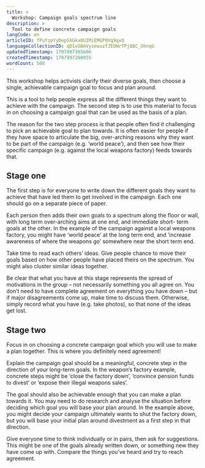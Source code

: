 ```yaml
---
title: >
  Workshop: Campaign goals spectrum line
description: >
  Tool to define concrete campaign goals
langCode: en
articleID: fPuYzpYyDepSXGkx0UIMiEMGP0Vq9qxQ
languageCollectionID: qD1uO8mVyzewuzfJEONrTPj88C_OhnqG
updatedTimestamp: 1707997365606
createdTimestamp: 1707997260055
wordCount: 508
---
```


This workshop helps activists clarify their diverse goals, then choose a single, achievable campaign goal to focus and plan around.

This is a tool to help people express all the different things they want to achieve with the campaign. The second step is to use this material to focus in on choosing a campaign goal that can be used as the basis of a plan.

The reason for the two step process is that people often find it challenging to pick an achievable goal to plan towards. It is often easier for people if they have space to articulate the big, over-arching reasons why they want to be part of the campaign (e.g. ‘world peace’), and then see how their specific campaign (e.g. against the local weapons factory) feeds towards that.

## **Stage one**

The first step is for everyone to write down the different goals they want to achieve that have led them to get involved in the campaign. Each one should go on a separate piece of paper.

Each person then adds their own goals to a spectrum along the floor or wall, with long term over-arching aims at one end, and immediate short- term goals at the other. In the example of the campaign against a local weapons factory, you might have ‘world peace’ at the long term end, and ‘increase awareness of where the weapons go’ somewhere near the short term end.

Take time to read each others’ ideas. Give people chance to move their goals based on how other people have placed theirs on the spectrum. You might also cluster similar ideas together.

Be clear that what you have at this stage represents the spread of motivations in the group – not necessarily something you all agree on. You don’t need to have complete agreement on everything you have down – but if major disagreements come up, make time to discuss them. Otherwise, simply record what you have (e.g. take photos), so that none of the ideas get lost.

## **Stage two**

Focus in on choosing a concrete campaign goal which you will use to make a plan together. This is where you definitely need agreement!

Explain the campaign goal should be a meaningful, concrete step in the direction of your long-term goals. In the weapon’s factory example, concrete steps might be ‘close the factory down’, ‘convince pension funds to divest’ or ‘expose their illegal weapons sales’.

The goal should also be achievable enough that you can make a plan towards it. You may need to do research and analyse the situation before deciding which goal you will base your plan around. In the example above, you might decide your campaign ultimately wants to shut the factory down, but you will base your initial plan around divestment as a first step in that direction.

Give everyone time to think individually or in pairs, then ask for suggestions. This might be one of the goals already written down, or something new they have come up with. Compare the things you’ve heard and try to reach agreement.